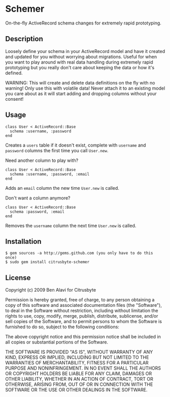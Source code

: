 Schemer
=======

On-the-fly ActiveRecord schema changes for extremely rapid prototyping.

Description
-----------

Loosely define your schema in your ActiveRecord model and have it created and
updated for you without worrying about migrations. Useful for when you want to
play around with real data handling during extremely rapid prototyping but you
really don't care about keeping the data or how it's defined.

WARNING: This will create and delete data definitions on the fly with no
warning! Only use this with volatile data! Never attach it to an existing model
you care about as it will start adding and dropping columns without your 
consent!

Usage
-----

    class User < ActiveRecord::Base
      schema :username, :password
    end
    
Creates a `users` table if it doesn't exist, complete with `username` and 
`password` columns the first time you call `User.new`.

Need another column to play with?

    class User < ActiveRecord::Base
      schema :username, :password, :email
    end
    
Adds an `email` column the new time `User.new` is called.

Don't want a column anymore?

    class User < ActiveRecord::Base
      schema :password, :email
    end
    
Removes the `username` column the next time `User.new` is called.

Installation
------------

    $ gem sources -a http://gems.github.com (you only have to do this once)
    $ sudo gem install citrusbyte-schemer

License
-------

Copyright (c) 2009 Ben Alavi for Citrusbyte

Permission is hereby granted, free of charge, to any person
obtaining a copy of this software and associated documentation
files (the "Software"), to deal in the Software without
restriction, including without limitation the rights to use,
copy, modify, merge, publish, distribute, sublicense, and/or sell
copies of the Software, and to permit persons to whom the
Software is furnished to do so, subject to the following
conditions:

The above copyright notice and this permission notice shall be
included in all copies or substantial portions of the Software.

THE SOFTWARE IS PROVIDED "AS IS", WITHOUT WARRANTY OF ANY KIND,
EXPRESS OR IMPLIED, INCLUDING BUT NOT LIMITED TO THE WARRANTIES
OF MERCHANTABILITY, FITNESS FOR A PARTICULAR PURPOSE AND
NONINFRINGEMENT. IN NO EVENT SHALL THE AUTHORS OR COPYRIGHT
HOLDERS BE LIABLE FOR ANY CLAIM, DAMAGES OR OTHER LIABILITY,
WHETHER IN AN ACTION OF CONTRACT, TORT OR OTHERWISE, ARISING
FROM, OUT OF OR IN CONNECTION WITH THE SOFTWARE OR THE USE OR
OTHER DEALINGS IN THE SOFTWARE.
